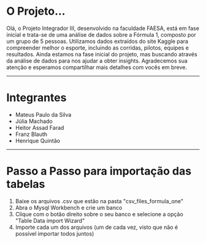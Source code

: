 <h1>O Projeto...</h1>
<p>Olá, o Projeto Integrador III, desenvolvido na faculdade FAESA, está em fase inicial e trata-se de uma análise de dados sobre a Fórmula 1, composto por um grupo de 5 pessoas. Utilizamos dados extraídos do site Kaggle para compreender melhor o esporte, incluindo as corridas, pilotos, equipes e resultados. Ainda estamos na fase inicial do projeto, mas buscando através da análise de dados para nos ajudar a obter insights. Agradecemos sua atenção e esperamos compartilhar mais detalhes com vocês em breve.</p>
<hr>
<h1>Integrantes</h1>
<ul>
  <li>Mateus Paulo da Silva</li>
  <li>Júlia Machado</li>
  <li>Heitor Assad Farad</li>
  <li>Franz Blauth</li>
  <li>Henrique Quintão</li>
</ul>
<hr>
<h1>Passo a Passo para importação das tabelas</h1>
<ol>
  <li>Baixe os arquivos .csv que estão na pasta "csv_files_formula_one"</li>
  <li>Abra o Mysql Workbench e crie um banco</li>
  <li>Clique com o botão direito sobre o seu banco e selecione a opção "Table Data import Wizard"</li>
  <li>Importe cada um dos arquivos (um de cada vez, visto que não é possível importar todos juntos)</li>
</ol>
